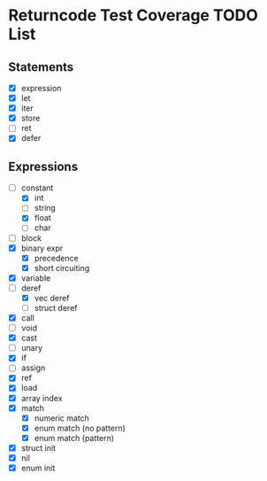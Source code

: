 # Returncode Test Coverage TODO List

## Statements

- [x] expression
- [x] let
- [x] iter
- [x] store
- [ ] ret
- [x] defer

## Expressions

- [ ] constant
  - [x] int
  - [ ] string
  - [x] float
  - [ ] char
- [ ] block
- [x] binary expr
  - [x] precedence
  - [x] short circuiting
- [x] variable
- [ ] deref
  - [x] vec deref
  - [ ] struct deref
- [x] call
- [ ] void
- [x] cast
- [ ] unary
- [x] if
- [ ] assign
- [x] ref
- [x] load
- [x] array index
- [x] match
  - [x] numeric match
  - [x] enum match (no pattern)
  - [x] enum match (pattern)
- [x] struct init
- [x] nil
- [x] enum init

